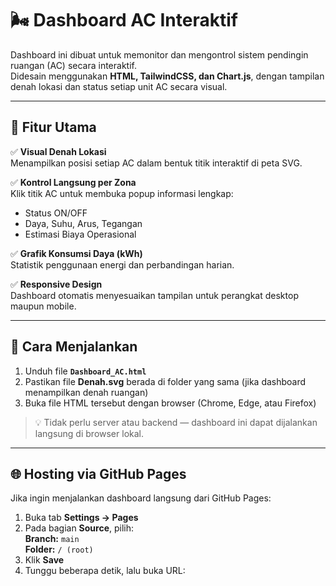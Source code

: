 # 🌬️ Dashboard AC Interaktif

Dashboard ini dibuat untuk memonitor dan mengontrol sistem pendingin ruangan (AC) secara interaktif.  
Didesain menggunakan **HTML, TailwindCSS, dan Chart.js**, dengan tampilan denah lokasi dan status setiap unit AC secara visual.

---

## 🧩 Fitur Utama

✅ **Visual Denah Lokasi**  
Menampilkan posisi setiap AC dalam bentuk titik interaktif di peta SVG.

✅ **Kontrol Langsung per Zona**  
Klik titik AC untuk membuka popup informasi lengkap:
- Status ON/OFF  
- Daya, Suhu, Arus, Tegangan  
- Estimasi Biaya Operasional  

✅ **Grafik Konsumsi Daya (kWh)**  
Statistik penggunaan energi dan perbandingan harian.

✅ **Responsive Design**  
Dashboard otomatis menyesuaikan tampilan untuk perangkat desktop maupun mobile.

---

## 🚀 Cara Menjalankan

1. Unduh file **`Dashboard_AC.html`**
2. Pastikan file **Denah.svg** berada di folder yang sama (jika dashboard menampilkan denah ruangan)
3. Buka file HTML tersebut dengan browser (Chrome, Edge, atau Firefox)

> 💡 Tidak perlu server atau backend — dashboard ini dapat dijalankan langsung di browser lokal.

---

## 🌐 Hosting via GitHub Pages

Jika ingin menjalankan dashboard langsung dari GitHub Pages:

1. Buka tab **Settings → Pages**
2. Pada bagian **Source**, pilih:  
   **Branch:** `main`  
   **Folder:** `/ (root)`
3. Klik **Save**
4. Tunggu beberapa detik, lalu buka URL:
